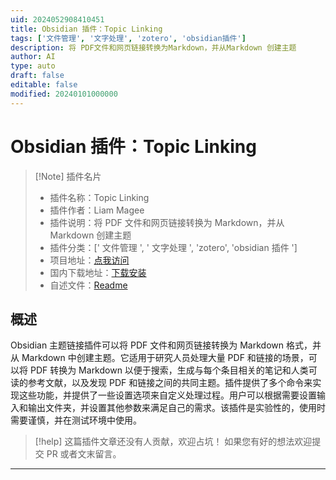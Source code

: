 ```yaml
---
uid: 2024052908410451
title: Obsidian 插件：Topic Linking
tags: ['文件管理', '文字处理', 'zotero', 'obsidian插件']
description: 将 PDF文件和网页链接转换为Markdown，并从Markdown 创建主题
author: AI
type: auto
draft: false
editable: false
modified: 20240101000000
---
```


# Obsidian 插件：Topic Linking

> [!Note] 插件名片
> - 插件名称：Topic Linking
> - 插件作者：Liam Magee
> - 插件说明：将 PDF 文件和网页链接转换为 Markdown，并从 Markdown 创建主题
> - 插件分类：[' 文件管理 ', ' 文字处理 ', 'zotero', 'obsidian 插件 ']
> - 项目地址：[点我访问](https://github.com/liammagee/obsidian-topic-linking)
> - 国内下载地址：[下载安装](https://pkmer.cn/products/plugin/pluginMarket/?obsidian-topic-linking)
> - 自述文件：[Readme](https://ghproxy.net/https://raw.githubusercontent.com/liammagee/obsidian-topic-linking/master/README.md)

## 概述

Obsidian 主题链接插件可以将 PDF 文件和网页链接转换为 Markdown 格式，并从 Markdown 中创建主题。它适用于研究人员处理大量 PDF 和链接的场景，可以将 PDF 转换为 Markdown 以便于搜索，生成与每个条目相关的笔记和人类可读的参考文献，以及发现 PDF 和链接之间的共同主题。插件提供了多个命令来实现这些功能，并提供了一些设置选项来自定义处理过程。用户可以根据需要设置输入和输出文件夹，并设置其他参数来满足自己的需求。该插件是实验性的，使用时需要谨慎，并在测试环境中使用。

> [!help]
> 这篇插件文章还没有人贡献，欢迎占坑！
> 如果您有好的想法欢迎提交 PR 或者文末留言。

---



